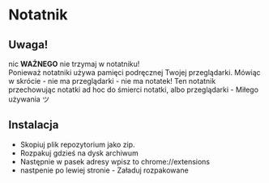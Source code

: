 # Notatnik

## Uwaga!

nic **WAŻNEGO** nie trzymaj w notatniku!  
Ponieważ notatniki używa pamięci podręcznej Twojej przeglądarki.
Mówiąc w skrócie - nie ma przeglądarki - nie ma notatek!
Ten notatnik przechowując notatki ad hoc do śmierci notatki, albo przeglądarki - Miłego używania ツ

## Instalacja

- Skopiuj plik repozytorium jako zip.
- Rozpakuj gdzieś na dysk archiwum
- Następnie w pasek adresy wpisz to
  chrome://extensions
- nastpenie po lewiej stronie - Załaduj rozpakowane
